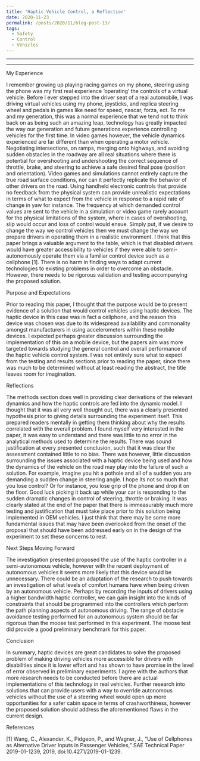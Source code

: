 ```yaml
---
title: 'Haptic Vehicle Control, a Reflection'
date: 2020-11-23
permalink: /posts/2020/11/blog-post-13/
tags:
  - Safety
  - Control
  - Vehicles
---
```


------
 
------

My Experience

I remember growing up playing racing games on my phone, steering using the phone was my first real experience ‘operating’ the controls of a virtual vehicle. Before I ever stepped into the driver seat of a real automobile, I was driving virtual vehicles using my phone, joysticks, and replica steering wheel and pedals in games like need for speed, nascar, forza, ect. To me and my generation, this was a normal experience that we tend not to think back on as being such an amazing leap, technology has greatly impacted the way our generation and future generations experience controlling vehicles for the first time. In video games however, the vehicle dynamics experienced are far different than when operating a motor vehicle. Negotiating intersections, on ramps, merging onto highways, and avoiding sudden obstacles in the roadway are all real situations where there is potential for overshooting and undershooting the correct sequence of throttle, brake, and steering to achieve a safe desired final pose (position and orientation). Video games and simulations cannot entirely capture the true road surface conditions, nor can it perfectly replicate the behavior of other drivers on the road. Using handheld electronic controls that provide no feedback from the physical system can provide unrealistic expectations in terms of what to expect from the vehicle in response to a rapid rate of change in yaw for instance. The frequency at which demanded control values are sent to the vehicle in a simulation or video game rarely account for the physical limitations of the system, where in cases of overshooting, slip would occur and loss of control would ensue. Simply put, if we desire to change the way we control vehicles then we must change the way we prepare drivers in operating them in a realistic environment. I think that this paper brings a valuable argument to the table, which is that disabled drivers would have greater accessibility to vehicles if they were able to semi-autonomously operate them via a familiar control device such as a cellphone [1]. There is no harm in finding ways to adapt current technologies to existing problems in order to overcome an obstacle. However, there needs to be rigorous validation and testing accompanying the proposed solution.  

Purpose and Expectations

Prior to reading this paper, I thought that the purpose would be to present evidence of a solution that would control vehicles using haptic devices. The haptic device in this case was in fact a cellphone, and the reason this device was chosen was due to its widespread availability and commonality amongst manufacturers in using accelerometers within these mobile devices. I expected perhaps greater discussion surrounding the implementation of this on a mobile device, but the papers aim was more targeted towards studying the general control and overall performance of the haptic vehicle control system. I was not entirely sure what to expect from the testing and results sections prior to reading the paper, since there was much to be determined without at least reading the abstract, the title leaves room for imagination. 

Reflections

The methods section does well in providing clear derivations of the relevant dynamics and how the haptic controls are fed into the dynamic model. I thought that it was all very well thought out, there was a clearly presented hypothesis prior to giving details surrounding the experiment itself. This prepared readers mentally in getting them thinking about why the results correlated with the overall problem. I found myself very interested in the paper, it was easy to understand and there was little to no error in the analytical methods used to determine the results. There was sound justification at every presented conclusion, such that it was clear the assessment contained little to no bias. There was however, little discussion surrounding the issues associated with a haptic device being used and how the dynamics of the vehicle on the road may play into the failure of such a solution. For example, imagine you hit a pothole and all of a sudden you are demanding a sudden change in steering angle. I hope its not so much that you lose control?  Or for instance, you lose grip of the phone and drop it on the floor. Good luck picking it back up while your car is responding to the sudden dramatic changes in control of steering, throttle or braking. It was clearly stated at the end of the paper that there is immeasurably much more testing and justification that must take place prior to this solution being implemented in OEM vehicles. I just think that there may be some more fundamental issues that may have been overlooked from the onset of the proposal that should have been addressed early on in the design of the experiment to set these concerns to rest. 

Next Steps Moving Forward

The investigation presented proposed the use of the haptic controller in a semi-autonomous vehicle, however with the recent deployment of autonomous vehicles it seems more likely that this device would be unnecessary. There could be an adaptation of the research to push towards an investigation of what levels of comfort humans have when being driven by an autonomous vehicle. Perhaps by recording the inputs of drivers using a higher bandwidth haptic controller, we can gain insight into the kinds of constraints that should be programmed into the controllers which perform the path planning aspects of autonomous driving. The range of obstacle avoidance testing performed for an autonomous system should be far rigorous than the moose test performed in this experiment. The moose test did provide a good preliminary benchmark for this paper. 

Conclusion

In summary, haptic devices are great candidates to solve the proposed problem of making driving vehicles more accessible for drivers with disabilities since it is lower effort and has shown to have promise in the level of error observed in preliminary experiments. I agree with the authors that more research needs to be conducted before there are actual implementations of this technology in real vehicles. Further research into solutions that can provide users with a way to override autonomous vehicles without the use of a steering wheel would open up more opportunities for a safer cabin space in terms of crashworthiness, however the proposed solution should address the aforementioned flaws in the current design.  

References

[1] Wang, C., Alexander, K., Pidgeon, P., and Wagner, J., “Use of Cellphones as Alternative Driver Inputs in Passenger Vehicles,” SAE Technical Paper 2019-01-1239, 2019, doi:10.4271/2019-01-1239.